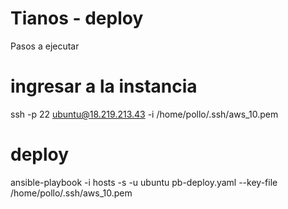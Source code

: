 Tianos - deploy
===============

Pasos a ejecutar


ingresar a la instancia
======================= 
ssh -p 22 ubuntu@18.219.213.43 -i /home/pollo/.ssh/aws_10.pem


deploy
======
ansible-playbook -i hosts -s -u ubuntu pb-deploy.yaml --key-file /home/pollo/.ssh/aws_10.pem